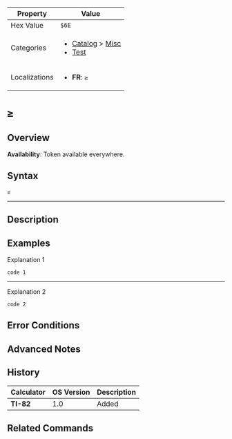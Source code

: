 | Property      | Value |
|---------------|-------|
| Hex Value     | `$6E`|
| Categories    | <ul><li>[Catalog](<../categories/Catalog.md>) > [Misc](<../categories/Catalog.md#Misc>)</li><li>[Test](<../categories/Test.md>)</li></ul> |
| Localizations | <ul><li><b>FR</b>: `≥`</li></ul> |

# `≥`

## Overview



<b>Availability</b>: Token available everywhere.

## Syntax
`≥`

<hr>

## Description


## Examples

Explanation 1
```ti-basic
code 1
```
---
Explanation 2
```ti-basic
code 2
```

## Error Conditions


## Advanced Notes


## History
| Calculator | OS Version | Description |
|------------|------------|-------------|
| <b>TI-82</b> | 1.0 | Added |

## Related Commands

